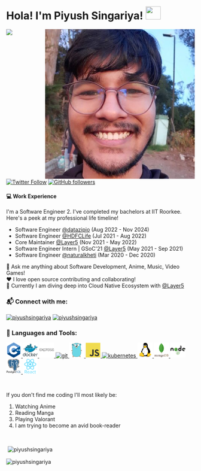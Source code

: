 <h1>Hola! I'm Piyush Singariya! <img src="https://media.giphy.com/media/tJU72w9lPzUPe/giphy.gif" width="40" height="35"></h1>

<img align='right' src="./Piyush Singariya.jpg" width="400">

![](https://komarev.com/ghpvc/?username=piyushsingariya&style=flat-square)
[![Twitter Follow](https://img.shields.io/twitter/follow/piyushsingariya?style=social)](https://twitter.com/piyushsingariya)
[![GitHub followers](https://img.shields.io/github/followers/piyushsingariya?style=social)](https://github.com/piyushsingariya)


#### 💻 Work Experience
I'm a Software Engineer 2. I've completed my bachelors at IIT Roorkee. Here's a peek at my professional life timeline!

- Software Engineer [@datazipio](https://www.datazip.io/) (Aug 2022 - Nov 2024)
- Software Engineer [@HDFCLife](https://www.hdfclife.com/) (Jul 2021 - Aug 2022)
- Core Maintainer [@Layer5](https://layer5.io/) (Nov 2021 - May 2022)
- Software Engineer Intern | GSoC'21 [@Layer5](https://layer5.io/) (May 2021 - Sep 2021)
- Software Engineer [@naturalkheti](https://www.linkedin.com/company/naturalkheti/) (Mar 2020 - Dec 2020)

💬 Ask me anything about Software Development, Anime, Music, Video Games!
</br>
❤️ I love open source contributing and collaborating!
</br>
🌱 Currently I am diving deep into Cloud Native Ecosystem with [@Layer5](https://layer5.io/)
</br>

<h3 align="left">📬 Connect with me:</h3>
<p align="left">
<a href="https://twitter.com/piyushsingariya" target="blank"><img align="center" src="https://raw.githubusercontent.com/rahuldkjain/github-profile-readme-generator/master/src/images/icons/Social/twitter.svg" alt="piyushsingariya" height="30" width="40" /></a>
<a href="https://linkedin.com/in/piyushsingariya" target="blank"><img align="center" src="https://raw.githubusercontent.com/rahuldkjain/github-profile-readme-generator/master/src/images/icons/Social/linked-in-alt.svg" alt="piyushsingariya" height="30" width="40" /></a>
</p>

<h3 align="left">🧰 Languages and Tools:</h3>
<p align="left"> <a href="https://www.w3schools.com/cpp/" target="_blank" rel="noreferrer"> <img src="https://raw.githubusercontent.com/devicons/devicon/master/icons/cplusplus/cplusplus-original.svg" alt="cplusplus" width="40" height="40"/> </a> <a href="https://www.docker.com/" target="_blank" rel="noreferrer"> <img src="https://raw.githubusercontent.com/devicons/devicon/master/icons/docker/docker-original-wordmark.svg" alt="docker" width="40" height="40"/> </a> <a href="https://expressjs.com" target="_blank" rel="noreferrer"> <img src="https://raw.githubusercontent.com/devicons/devicon/master/icons/express/express-original-wordmark.svg" alt="express" width="40" height="40"/> </a> <a href="https://git-scm.com/" target="_blank" rel="noreferrer"> <img src="https://www.vectorlogo.zone/logos/git-scm/git-scm-icon.svg" alt="git" width="40" height="40"/> </a> <a href="https://golang.org" target="_blank" rel="noreferrer"> <img src="https://raw.githubusercontent.com/devicons/devicon/master/icons/go/go-original.svg" alt="go" width="40" height="40"/> </a> <a href="https://developer.mozilla.org/en-US/docs/Web/JavaScript" target="_blank" rel="noreferrer"> <img src="https://raw.githubusercontent.com/devicons/devicon/master/icons/javascript/javascript-original.svg" alt="javascript" width="40" height="40"/> </a> <a href="https://kubernetes.io" target="_blank" rel="noreferrer"> <img src="https://www.vectorlogo.zone/logos/kubernetes/kubernetes-icon.svg" alt="kubernetes" width="40" height="40"/> </a> <a href="https://www.linux.org/" target="_blank" rel="noreferrer"> <img src="https://raw.githubusercontent.com/devicons/devicon/master/icons/linux/linux-original.svg" alt="linux" width="40" height="40"/> </a> <a href="https://www.mongodb.com/" target="_blank" rel="noreferrer"> <img src="https://raw.githubusercontent.com/devicons/devicon/master/icons/mongodb/mongodb-original-wordmark.svg" alt="mongodb" width="40" height="40"/> </a> <a href="https://nodejs.org" target="_blank" rel="noreferrer"> <img src="https://raw.githubusercontent.com/devicons/devicon/master/icons/nodejs/nodejs-original-wordmark.svg" alt="nodejs" width="40" height="40"/> </a> <a href="https://www.postgresql.org" target="_blank" rel="noreferrer"> <img src="https://raw.githubusercontent.com/devicons/devicon/master/icons/postgresql/postgresql-original-wordmark.svg" alt="postgresql" width="40" height="40"/> </a> <a href="https://reactjs.org/" target="_blank" rel="noreferrer"> <img src="https://raw.githubusercontent.com/devicons/devicon/master/icons/react/react-original-wordmark.svg" alt="react" width="40" height="40"/> </a> </p>
</br>

If you don't find me coding I'll most likely be:
1. Watching Anime
2. Reading Manga
3. Playing Valorant
4. I am trying to become an avid book-reader


<br/>

<p>&nbsp;<img align="center" src="https://github-readme-stats.vercel.app/api?username=piyushsingariya&show_icons=true&locale=en" alt="piyushsingariya" /></p>
<p><img align="center" src="https://github-readme-streak-stats.herokuapp.com/?user=piyushsingariya" alt="piyushsingariya" /></p>

 [2]: mailto:piyushsingariya@gmail.com
 [3]: https://www.linkedin.com/in/piyushsingariya/
 [4]: https://twitter.com/piyushsingariya
 
